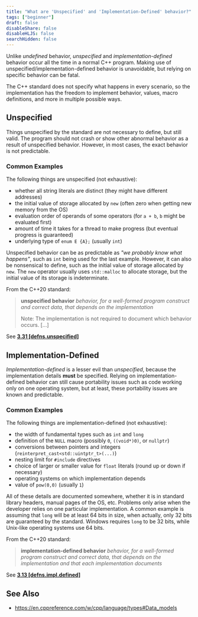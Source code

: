 ```yaml
---
title: "What are 'Unspecified' and 'Implementation-Defined' behavior?"
tags: ["beginner"]
draft: false
disableShare: false
disableHLJS: false
searchHidden: false
---
```


Unlike *undefined* behavior, *unspecified* and *implementation-defined* behavior occur all the time in a normal
C++ program.
Making use of unspecified/implementation-defined behavior is unavoidable, but relying on specific behavior can be fatal.

The C++ standard does not specify what happens in every scenario, so the implementation has the freedom to implement
behavior, values, macro definitions, and more in multiple possible ways.

## Unspecified

Things unspecified by the standard are not necessary to define, but still valid.
The program should not crash or show other abnormal behavior as a result of unspecified behavior.
However, in most cases, the exact behavior is not predictable.

### Common Examples

The following things are unspecified (not exhaustive):
- whether all string literals are distinct (they might have different addresses)
- the initial value of storage allocated by `new` (often zero when getting new memory from the OS)
- evaluation order of operands of some operators (for `a + b`, `b` might be evaluated first)
- amount of time it takes for a thread to make progress (but eventual progress is guaranteed)
- underlying type of `enum E {A};` (usually `int`)

Unspecified behavior can be as predictable as *"we probably know what happens"*, such as `int` being used for the last
example.
However, it can also be nonsensical to define, such as the initial value of storage allocated by `new`.
The `new` operator usually uses `std::malloc` to allocate storage, but the initial value of its storage is
indeterminate.

From the C++20 standard:

> **unspecified behavior**
> *behavior, for a well-formed program construct and correct data, that depends on the implementation*
>
> Note: The implementation is not required to document which behavior occurs. \[...\]

See [**3.31 \[defns.unspecified\]**](https://isocpp.org/files/papers/N4860.pdf)

## Implementation-Defined

*Implementation-defined* is a lesser evil than *unspecified*, because the implementation details **must** be specified.
Relying on implementation-defined behavior can still cause portability issues such as code working only on one operating
system, but at least, these portability issues are known and predictable.

### Common Examples

The following things are implementation-defined (not exhaustive):
- the width of fundamental types such as `int` and `long`
- definition of the `NULL` macro (possibly `0`, `((void*)0)`, or `nullptr`)
- conversions between pointers and integers (`reinterpret_cast<std::uintptr_t>(...)`)
- nesting limit for `#include` directives
- choice of larger or smaller value for `float` literals (round up or down if necessary)
- operating systems on which implementation depends
- value of `pow(0,0)` (usually `1`)

All of these details are documented somewhere, whether it is in standard library headers, manual pages of the OS, etc.
Problems only arise when the developer relies on one particular implementation.
A common example is assuming that `long` will be at least 64 bits in size, when actually, only 32 bits are guaranteed by
the standard.
Windows requires `long` to be 32 bits, while Unix-like operating systems use 64 bits.

From the C++20 standard:

> **implementation-defined behavior**
> *behavior, for a well-formed program construct and correct data, that depends on the implementation and that each
implementation documents*

See [**3.13 \[defns.impl.defined\]**](https://isocpp.org/files/papers/N4860.pdf)

## See Also

- https://en.cppreference.com/w/cpp/language/types#Data_models
